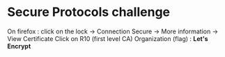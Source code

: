 # Secure Protocols challenge

On firefox :
click on the lock -> Connection Secure -> More information -> View Certificate
Click on R10 (first level CA)
Organization (flag) : **Let's Encrypt**